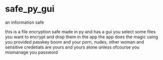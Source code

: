 # safe_py_gui
an information safe

this is a file encryption safe made in py and has a gui
you select some files you want to encrypt and drop them in the app
the app does the magic using you provided passkey
boom and your porn, nudes, other woman and sensitive credetials are yours and yours alone
unless ofcourse you mismanage you password
